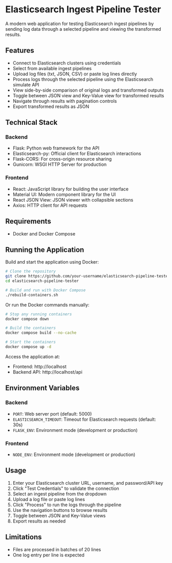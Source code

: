 # Elasticsearch Ingest Pipeline Tester

A modern web application for testing Elasticsearch ingest pipelines by sending log data through a selected pipeline and viewing the transformed results.

## Features

- Connect to Elasticsearch clusters using credentials
- Select from available ingest pipelines
- Upload log files (txt, JSON, CSV) or paste log lines directly
- Process logs through the selected pipeline using the Elasticsearch simulate API
- View side-by-side comparison of original logs and transformed outputs
- Toggle between JSON view and Key-Value view for transformed results
- Navigate through results with pagination controls
- Export transformed results as JSON

## Technical Stack

### Backend
- Flask: Python web framework for the API
- Elasticsearch-py: Official client for Elasticsearch interactions
- Flask-CORS: For cross-origin resource sharing
- Gunicorn: WSGI HTTP Server for production

### Frontend
- React: JavaScript library for building the user interface
- Material UI: Modern component library for the UI
- React JSON View: JSON viewer with collapsible sections
- Axios: HTTP client for API requests

## Requirements

- Docker and Docker Compose

## Running the Application

Build and start the application using Docker:

```bash
# Clone the repository
git clone https://github.com/your-username/elasticsearch-pipeline-tester.git
cd elasticsearch-pipeline-tester

# Build and run with Docker Compose
./rebuild-containers.sh
```

Or run the Docker commands manually:

```bash
# Stop any running containers
docker compose down

# Build the containers
docker compose build --no-cache

# Start the containers
docker compose up -d
```

Access the application at:
- Frontend: http://localhost
- Backend API: http://localhost/api

## Environment Variables

### Backend
- `PORT`: Web server port (default: 5000)
- `ELASTICSEARCH_TIMEOUT`: Timeout for Elasticsearch requests (default: 30s)
- `FLASK_ENV`: Environment mode (development or production)

### Frontend
- `NODE_ENV`: Environment mode (development or production)

## Usage

1. Enter your Elasticsearch cluster URL, username, and password/API key
2. Click "Test Credentials" to validate the connection
3. Select an ingest pipeline from the dropdown
4. Upload a log file or paste log lines
5. Click "Process" to run the logs through the pipeline
6. Use the navigation buttons to browse results
7. Toggle between JSON and Key-Value views
8. Export results as needed

## Limitations

- Files are processed in batches of 20 lines
- One log entry per line is expected 